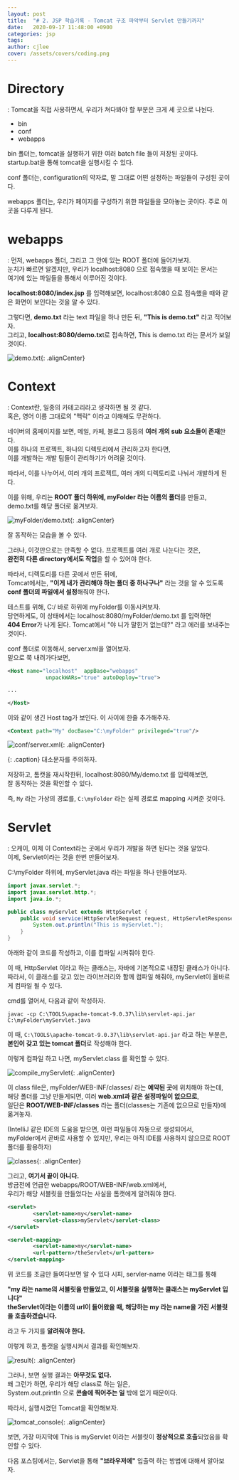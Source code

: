 ```yaml
---
layout: post
title:  "# 2. JSP 학습기록 - Tomcat 구조 파악부터 Servlet 만들기까지"
date:   2020-09-17 11:48:00 +0900
categories: jsp
tags: 
author: cjlee
cover: /assets/covers/coding.png
---
```


# Directory
: Tomcat을 직접 사용하면서, 우리가 쳐다봐야 할 부분은 크게 세 곳으로 나뉜다.
* bin
* conf
* webapps

bin 폴더는, tomcat을 실행하기 위한 여러 batch file 들이 저장된 곳이다.   
startup.bat을 통해 tomcat을 실행시킬 수 있다.  

conf 폴더는, configuration의 약자로, 말 그대로 어떤 설정하는 파일들이 구성된 곳이다.  

webapps 폴더는, 우리가 페이지를 구성하기 위한 파일들을 모아놓는 곳이다. 주로 이곳을 다루게 된다.  

# webapps
: 먼저, webapps 폴더, 그리고 그 안에 있는 ROOT 폴더에 들어가보자.  
눈치가 빠르면 알겠지만, 우리가 localhost:8080 으로 접속했을 때 보이는 문서는  
여기에 있는 파일들을 통해서 이루어진 것이다.

**localhost:8080/index.jsp** 를 입력해보면, localhost:8080 으로 접속했을 때와 같은 화면이 보인다는 것을 알 수 있다.

그렇다면, **demo.txt** 라는 text 파일을 하나 만든 뒤, **"This is demo.txt"** 라고 적어보자.  
그리고, **localhost:8080/demo.tx**t로 접속하면, This is demo.txt 라는 문서가 보일 것이다.

![demo.txt](/assets/images/2020-09-17-13-22-01_2020-09-17-jsp_learning_02.md.png){: .alignCenter}

# Context
: Context란, 일종의 카테고리라고 생각하면 될 것 같다.  
혹은, 영어 이름 그대로의 "맥락" 이라고 이해해도 무관하다.

네이버의 홈페이지를 보면, 메일, 카페, 블로그 등등의 **여러 개의 sub 요소들이 존재**한다.  
이를 하나의 프로젝트, 하나의 디렉토리에서 관리하고자 한다면,  
이를 개발하는 개발 팀들이 관리하기가 어려울 것이다.

따라서, 이를 나누어서, 여러 개의 프로젝트, 여러 개의 디렉토리로 나눠서 개발하게 된다.  

이를 위해, 우리는 **ROOT 폴더 하위에, myFolder 라는 이름의 폴더**를 만들고, demo.txt를 해당 폴더로 옮겨보자.

![myFolder/demo.txt](/assets/images/2020-09-17-13-24-33_2020-09-17-jsp_learning_02.md.png){: .alignCenter}

잘 동작하는 모습을 볼 수 있다.

그러나, 이것만으로는 만족할 수 없다. 프로젝트를 여러 개로 나눈다는 것은,  
**완전히 다른 directory에서도 작업**을 할 수 있어야 한다.  

따라서, 디렉토리를 다른 곳에서 만든 뒤에,  
Tomcat에서는, **"이게 내가 관리해야 하는 폴더 중 하나구나"** 라는 것을 알 수 있도록  
**conf 폴더의 파일에서 설정**해줘야 한다.

테스트를 위해, C:/ 바로 하위에 myFolder를 이동시켜보자.  
당연하게도, 이 상태에서는 localhost:8080/myFolder/demo.txt 를 입력하면   
**404 Error**가 나게 된다. Tomcat에서 "야 니가 말한거 없는데?" 라고 에러를 보내주는 것이다.

conf 폴더로 이동해서, server.xml을 열어보자.  
밑으로 쭉 내려가다보면, 

```xml
<Host name="localhost"  appBase="webapps"
            unpackWARs="true" autoDeploy="true">

...

</Host>
```

이와 같이 생긴 Host tag가 보인다. 이 사이에 한줄 추가해주자.
```xml
<Context path="My" docBase="C:\myFolder" privileged="true"/>
```

![conf/server.xml](/assets/images/2020-09-17-13-41-14_2020-09-17-jsp_learning_02.md.png){: .alignCenter}

{: .caption}
대소문자를 주의하자.


저장하고, 톰캣을 재시작한뒤, localhost:8080/My/demo.txt 를 입력해보면,  
잘 동작하는 것을 확인할 수 있다.

즉, `My` 라는 가상의 경로를, `C:\myFolder` 라는 실제 경로로 mapping 시켜준 것이다.

# Servlet
: 오케이, 이제 이 Context라는 곳에서 우리가 개발을 하면 된다는 것을 알았다.  
이제, Servlet이라는 것을 한번 만들어보자.

C:\myFolder 하위에, myServlet.java 라는 파일을 하나 만들어보자.

```java
import javax.servlet.*;
import javax.servlet.http.*;
import java.io.*;

public class myServlet extends HttpServlet {
    public void service(HttpServletRequest request, HttpServletResponse response) throws IOException, ServletException {
        System.out.println("This is myServlet.");
    }
}
```

아래와 같이 코드를 작성하고, 이를 컴파일 시켜줘야 한다.  

이 때, HttpServlet 이라고 하는 클래스는, 자바에 기본적으로 내장된 클래스가 아니다.  
따라서, 이 클래스를 갖고 있는 라이브러리와 함께 컴파일 해줘야, myServlet이 올바르게 컴파일 될 수 있다.

cmd를 열어서, 다음과 같이 작성하자.

`javac -cp C:\TOOLS\apache-tomcat-9.0.37\lib\servlet-api.jar C:\myFolder\myServlet.java`

이 때, `C:\TOOLS\apache-tomcat-9.0.37\lib\servlet-api.jar` 라고 하는 부분은,  
**본인이 갖고 있는 tomcat 폴더**로 작성해야 한다.  

이렇게 컴파일 하고 나면, myServlet.class 를 확인할 수 있다.

![compile_myServlet](/assets/images/2020-09-17-13-49-16_2020-09-17-jsp_learning_02.md.png){: .alignCenter}

이 class file은, myFolder/WEB-INF/classes/ 라는 **예약된 곳**에 위치해야 하는데,   
해당 폴더를 그냥 만들게되면, 여러 **web.xml과 같은 설정파일이 없으므로**,   
일단은 **ROOT/WEB-INF/classes** 라는 폴더(classes는 기존에 없으므로 만들자)에 옮겨놓자.  

(IntelliJ 같은 IDE의 도움을 받으면, 이런 파일들이 자동으로 생성되어서,  
myFolder에서 곧바로 사용할 수 있지만, 우리는 아직 IDE를 사용하지 않으므로 ROOT 폴더를 활용하자)

![classes](/assets/images/2020-09-17-14-12-15_2020-09-17-jsp_learning_02.md.png){: .alignCenter}

그리고, **여기서 끝이 아니다.**  
방금전에 언급한 webapps/ROOT/WEB-INF/web.xml에서,  
우리가 해당 서블릿을 만들었다는 사실을 톰캣에게 알려줘야 한다.

```xml
<servlet>
        <servlet-name>my</servlet-name>
        <servlet-class>myServlet</servlet-class>
</servlet>

<servlet-mapping>
        <servlet-name>my</servlet-name>
        <url-pattern>/theServlet</url-pattern>
</servlet-mapping>
```

위 코드를 조금만 들여다보면 알 수 있다 시피,
servler-name 이라는 태그를 통해

**"my 라는 name의 서블릿을 만들었고, 이 서블릿을 실행하는 클래스는 myServlet 입니다"**  
**theServlet이라는 이름의 url이 들어왔을 때, 해당하는 my 라는 name을 가진 서블릿을 호출하겠습니다.**  

라고 두 가지를 **알려줘야 한다.**

이렇게 하고, 톰캣을 실행시켜서 결과를 확인해보자.

![result](/assets/images/2020-09-17-14-13-33_2020-09-17-jsp_learning_02.md.png){: .alignCenter}

그러나, 보면 실행 결과는 **아무것도 없다.**  
왜 그런가 하면, 우리가 해당 class로 하는 일은,  
System.out.println 으로 **콘솔에 찍어주는 일** 밖에 없기 때문이다.

따라서, 실행시켰던 Tomcat을 확인해보자.

![tomcat_console](/assets/images/2020-09-17-14-14-40_2020-09-17-jsp_learning_02.md.png){: .alignCenter}

보면, 가장 마지막에 This is myServlet 이라는 서블릿이 **정상적으로 호출**되었음을 확인할 수 있다.

다음 포스팅에서는, Servlet을 통해 **"브라우저에"** 입출력 하는 방법에 대해서 알아보자.


